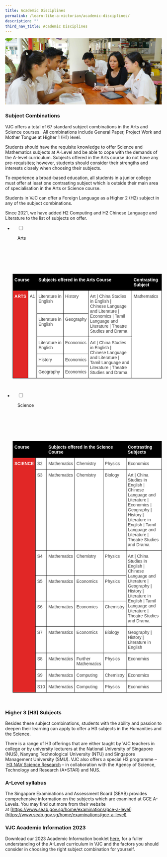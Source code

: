 ```yaml
---
title: Academic Disciplines
permalink: /learn-like-a-victorian/academic-disciplines/
description: ""
third_nav_title: Academic Disciplines
---
```

![](/images/Sub%20Page%20Banners%202023/Academic%20Disciplines.jpg)

### Subject Combinations

VJC offers a total of 67 standard subject combinations in the Arts and Science courses.&nbsp; All combinations include General Paper, Project Work and Mother Tongue at Higher 1 (H1) level.

Students should have the requisite knowledge to offer Science and Mathematics subjects at A-Level and be able to cope with the demands of the A-level curriculum. Subjects offered in the Arts course do not have any pre-requisites; however, students should consider their strengths and interests closely when choosing their subjects.

To experience a broad-based education, all students in a junior college must offer at least one contrasting subject which is outside their main area of specialisation in the Arts or Science course.

Students in VJC can offer a Foreign Language as a Higher 2 (H2) subject in any of the subject combinations.

Since 2021, we have added H2 Computing and H2 Chinese Language and Literature to the list of subjects on offer.

<ul class="jekyllcodex_accordion">
<li>

&nbsp;&nbsp;&nbsp;&nbsp;<input type="checkbox" id="accordion1">

&nbsp;&nbsp;&nbsp;&nbsp;<label for="accordion1">Arts</label>

&nbsp;&nbsp;&nbsp;&nbsp;<div>

&nbsp;&nbsp;&nbsp;&nbsp;&nbsp;&nbsp;<p>

&nbsp;&nbsp;&nbsp;&nbsp;&nbsp;&nbsp;<style type="text/css">
.tg  {border-collapse:collapse;border-spacing:0;}
.tg td{border-color:black;border-style:solid;border-width:1px;font-family:Arial, sans-serif;font-size:14px;
  overflow:hidden;padding:10px 5px;word-break:normal;}
.tg th{border-color:black;border-style:solid;border-width:1px;font-family:Arial, sans-serif;font-size:14px;
  font-weight:normal;overflow:hidden;padding:10px 5px;word-break:normal;}
.tg .tg-dox4{background-color:#FFF;color:#3A3A3A;text-align:left;vertical-align:top}
.tg .tg-mr6d{background-color:#000000;color:#FFF;font-weight:bold;text-align:left;vertical-align:top}
.tg .tg-fvls{background-color:#E12726;color:#FFF;font-weight:bold;text-align:left;vertical-align:top}
</style>
<table class="tg">
<thead>
  <tr>
    <th class="tg-mr6d" colspan="2"><span style="font-weight:700">Course</span></th>
    <th class="tg-mr6d" colspan="3"><span style="font-weight:700">Subjects offered in the Arts Course</span></th>
    <th class="tg-mr6d"><span style="font-weight:700">Contrasting Subject</span></th>
  </tr>
</thead>
<tbody>
  <tr>
    <td class="tg-fvls" rowspan="5"><span style="font-weight:700">ARTS</span></td>
    <td class="tg-dox4" rowspan="5"><span style="font-weight:400;font-style:inherit">A1</span></td>
    <td class="tg-dox4"><span style="font-weight:400;font-style:inherit">Literature in English</span></td>
    <td class="tg-dox4"><span style="font-weight:400;font-style:inherit">History</span></td>
    <td class="tg-dox4" rowspan="2"><span style="font-weight:400;font-style:inherit">Art | China Studies in English |</span><br><span style="font-weight:400;font-style:inherit">Chinese Language and Literature | Economics | Tamil Language and Literature | Theatre Studies and Drama</span></td>
    <td class="tg-dox4" rowspan="5"><span style="font-weight:400;font-style:inherit">Mathematics</span></td>
  </tr>
  <tr>
    <td class="tg-dox4"><span style="font-weight:400;font-style:inherit">Literature in English</span></td>
    <td class="tg-dox4"><span style="font-weight:400;font-style:inherit">Geography</span></td>
  </tr>
  <tr>
    <td class="tg-dox4"><span style="font-weight:400;font-style:inherit">Literature in English</span></td>
    <td class="tg-dox4"><span style="font-weight:400;font-style:inherit">Economics</span></td>
    <td class="tg-dox4" rowspan="3"><span style="font-weight:400;font-style:inherit">Art | China Studies in English |</span><br><span style="font-weight:400;font-style:inherit">Chinese Language and Literature | Tamil Language and Literature | Theatre Studies and Drama</span></td>
  </tr>
  <tr>
    <td class="tg-dox4"><span style="font-weight:400;font-style:inherit">History</span></td>
    <td class="tg-dox4"><span style="font-weight:400;font-style:inherit">Economics</span></td>
  </tr>
  <tr>
    <td class="tg-dox4"><span style="font-weight:400;font-style:inherit">Geography</span></td>
    <td class="tg-dox4"><span style="font-weight:400;font-style:inherit">Economics</span></td>
  </tr>
</tbody>
</table>

</p>

&nbsp;&nbsp;</div>

</li>


<li>

&nbsp;&nbsp;&nbsp;&nbsp;<input type="checkbox" id="accordion2">

&nbsp;&nbsp;&nbsp;&nbsp;<label for="accordion2">Science</label>

&nbsp;&nbsp;&nbsp;&nbsp;<div>

&nbsp;&nbsp;&nbsp;&nbsp;&nbsp;&nbsp;<p>

&nbsp;&nbsp;&nbsp;&nbsp;&nbsp;&nbsp;<style type="text/css">
.tg  {border-collapse:collapse;border-spacing:0;}
.tg td{border-color:black;border-style:solid;border-width:1px;font-family:Arial, sans-serif;font-size:14px;
  overflow:hidden;padding:10px 5px;word-break:normal;}
.tg th{border-color:black;border-style:solid;border-width:1px;font-family:Arial, sans-serif;font-size:14px;
  font-weight:normal;overflow:hidden;padding:10px 5px;word-break:normal;}
.tg .tg-dox4{background-color:#FFF;color:#3A3A3A;text-align:left;vertical-align:top}
.tg .tg-mr6d{background-color:#000000;color:#FFF;font-weight:bold;text-align:left;vertical-align:top}
.tg .tg-fvls{background-color:#E12726;color:#FFF;font-weight:bold;text-align:left;vertical-align:top}
</style>
<table class="tg">
<thead>
  <tr>
    <th class="tg-mr6d" colspan="2"><span style="font-weight:700">Course</span></th>
    <th class="tg-mr6d" colspan="3"><span style="font-weight:700">Subjects offered in the Science Course</span></th>
    <th class="tg-mr6d"><span style="font-weight:700">Contrasting Subjects</span></th>
  </tr>
</thead>
<tbody>
  <tr>
    <td class="tg-fvls" rowspan="9"><span style="font-weight:700">SCIENCE</span></td>
    <td class="tg-dox4"><span style="font-weight:400;font-style:inherit">S2</span></td>
    <td class="tg-dox4"><span style="font-weight:400;font-style:inherit">Mathematics</span></td>
    <td class="tg-dox4"><span style="font-weight:400;font-style:inherit">Chemistry</span></td>
    <td class="tg-dox4"><span style="font-weight:400;font-style:inherit">Physics</span></td>
    <td class="tg-dox4"><span style="font-weight:400;font-style:inherit">Economics</span></td>
  </tr>
  <tr>
    <td class="tg-dox4"><span style="font-weight:400;font-style:inherit">S3</span></td>
    <td class="tg-dox4"><span style="font-weight:400;font-style:inherit">Mathematics</span></td>
    <td class="tg-dox4"><span style="font-weight:400;font-style:inherit">Chemistry</span></td>
    <td class="tg-dox4"><span style="font-weight:400;font-style:inherit">Biology</span></td>
    <td class="tg-dox4"><span style="font-weight:400;font-style:inherit">Art | China Studies in English | Chinese Language and Literature | Economics | Geography | History | Literature in English | Tamil Language and Literature | Theatre Studies and Drama</span></td>
  </tr>
  <tr>
    <td class="tg-dox4"><span style="font-weight:400;font-style:inherit">S4</span></td>
    <td class="tg-dox4"><span style="font-weight:400;font-style:inherit">Mathematics</span></td>
    <td class="tg-dox4"><span style="font-weight:400;font-style:inherit">Chemistry</span></td>
    <td class="tg-dox4"><span style="font-weight:400;font-style:inherit">Physics</span></td>
    <td class="tg-dox4" rowspan="3"><span style="font-weight:400;font-style:inherit">Art | China Studies in English | Chinese Language and Literature | Geography | History | Literature in English | Tamil Language and Literature | Theatre Studies and Drama</span></td>
  </tr>
  <tr>
    <td class="tg-dox4"><span style="font-weight:400;font-style:inherit">S5</span></td>
    <td class="tg-dox4"><span style="font-weight:400;font-style:inherit">Mathematics</span></td>
    <td class="tg-dox4"><span style="font-weight:400;font-style:inherit">Economics</span></td>
    <td class="tg-dox4"><span style="font-weight:400;font-style:inherit">Physics</span></td>
  </tr>
  <tr>
    <td class="tg-dox4"><span style="font-weight:400;font-style:inherit">S6</span></td>
    <td class="tg-dox4"><span style="font-weight:400;font-style:inherit">Mathematics</span></td>
    <td class="tg-dox4"><span style="font-weight:400;font-style:inherit">Economics</span></td>
    <td class="tg-dox4"><span style="font-weight:400;font-style:inherit">Chemistry</span></td>
  </tr>
  <tr>
    <td class="tg-dox4"><span style="font-weight:400;font-style:inherit">S7</span></td>
    <td class="tg-dox4"><span style="font-weight:400;font-style:inherit">Mathematics</span></td>
    <td class="tg-dox4"><span style="font-weight:400;font-style:inherit">Economics</span></td>
    <td class="tg-dox4"><span style="font-weight:400;font-style:inherit">Biology</span></td>
    <td class="tg-dox4"><span style="font-weight:400;font-style:inherit">Geography  | History | Literature in English</span></td>
  </tr>
  <tr>
    <td class="tg-dox4"><span style="font-weight:400;font-style:inherit">S8</span></td>
    <td class="tg-dox4"><span style="font-weight:400;font-style:inherit">Mathematics</span></td>
    <td class="tg-dox4"><span style="font-weight:400;font-style:inherit">Further Mathematics</span></td>
    <td class="tg-dox4"><span style="font-weight:400;font-style:inherit">Physics</span></td>
    <td class="tg-dox4"><span style="font-weight:400;font-style:inherit">Economics</span></td>
  </tr>
  <tr>
    <td class="tg-dox4"><span style="font-weight:400;font-style:inherit">S9</span></td>
    <td class="tg-dox4"><span style="font-weight:400;font-style:inherit">Mathematics</span></td>
    <td class="tg-dox4"><span style="font-weight:400;font-style:inherit">Computing</span></td>
    <td class="tg-dox4"><span style="font-weight:400;font-style:inherit">Chemistry</span></td>
    <td class="tg-dox4"><span style="font-weight:400;font-style:inherit">Economics</span></td>
  </tr>
  <tr>
    <td class="tg-dox4"><span style="font-weight:400;font-style:inherit">S10</span></td>
    <td class="tg-dox4"><span style="font-weight:400;font-style:inherit">Mathematics</span></td>
    <td class="tg-dox4"><span style="font-weight:400;font-style:inherit">Computing</span></td>
    <td class="tg-dox4"><span style="font-weight:400;font-style:inherit">Physics</span></td>
    <td class="tg-dox4"><span style="font-weight:400;font-style:inherit">Economics</span></td>
  </tr>
</tbody>
</table>

</p>

&nbsp;&nbsp;</div>

</li>
</ul>


### Higher 3 (H3) Subjects

Besides these subject combinations, students with the ability and passion to deepen their learning can apply to offer a H3 subjects in the Humanities and the Science.&nbsp;

There is a range of H3 offerings that are either taught by VJC teachers in college or by university lecturers at the National University of Singapore (NUS), Nanyang Technological University (NTU) and Singapore Management University (SMU). VJC also offers a special H3 programme –&nbsp;[H3 NAV Science Research](https://victoriajc.moe.edu.sg/learn-like-a-victorian/talent-development-programme/vsmart/)&nbsp;– in collaboration with the Agency of Science, Technology and Research (A\*STAR) and NUS.

### A-Level syllabus

The Singapore Examinations and Assessment Board (SEAB) provides comprehensive information on the subjects which are examined at GCE A-Levels. You may find out more from their website at&nbsp;[https://www.seab.gov.sg/home/examinations/gce-a-level](https://www.seab.gov.sg/home/examinations/gce-a-level)

### VJC Academic Information 2023

Download our 2023 Academic Information booklet&nbsp;[here](https://go.gov.sg/vjcacademicinfobooklet), for a fuller understanding of the A-Level curriculum in VJC and the factors you should consider in choosing the right subject combination for yourself.